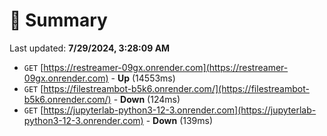 # 📖 Summary
Last updated: **7/29/2024, 3:28:09 AM**

- `GET` [https://restreamer-09gx.onrender.com](https://restreamer-09gx.onrender.com) - **Up** (14553ms)
- `GET` [https://filestreambot-b5k6.onrender.com/](https://filestreambot-b5k6.onrender.com/) - **Down** (124ms)
- `GET` [https://jupyterlab-python3-12-3.onrender.com](https://jupyterlab-python3-12-3.onrender.com) - **Down** (139ms)

